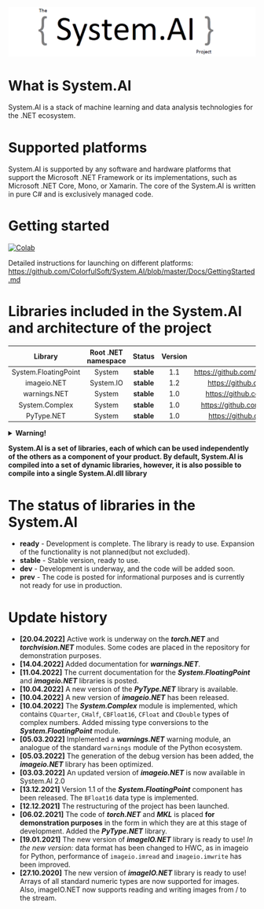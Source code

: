 ![Logo](https://github.com/ColorfulSoft/System.AI/blob/master/Logo/System.AI_logo.png)

# What is System.AI

System.AI is a stack of machine learning and data analysis technologies for the .NET ecosystem.

# Supported platforms

System.AI is supported by any software and hardware platforms that support the Microsoft .NET Framework or its implementations, such as Microsoft .NET Core, Mono, or Xamarin. The core of the System.AI is written in pure C# and is exclusively managed code.

# Getting started

[![Colab](https://colab.research.google.com/assets/colab-badge.svg)](https://colab.research.google.com/github/ColorfulSoft/System.AI/blob/v2.0/Docs/System.AI.ipynb)

Detailed instructions for launching on different platforms: https://github.com/ColorfulSoft/System.AI/blob/master/Docs/GettingStarted.md

# Libraries included in the System.AI and architecture of the project

|Library                 |Root .NET namespace| Status     |Version |Docs                                                                            |
|:----------------------:|:-----------------:|:----------:|:------:|:------------------------------------------------------------------------------:|
|System.FloatingPoint    |System             |**stable**  |1.1     |https://github.com/ColorfulSoft/System.AI/blob/v2.0/Docs/System.FloatingPoint.md|
|imageio.NET             |System.IO          |**stable**  |1.2     |https://github.com/ColorfulSoft/System.AI/blob/v2.0/Docs/imageio.NET.md         |
|warnings.NET            |System             |**stable**  |1.0     |https://github.com/ColorfulSoft/System.AI/blob/v2.0/Docs/warnings.NET.md        |
|System.Complex          |System             |**stable**  |1.0     |https://github.com/ColorfulSoft/System.AI/blob/v2.0/Docs/System.Complex.md      |
|PyType.NET              |System             |**stable**  |1.0     |https://github.com/ColorfulSoft/System.AI/blob/v2.0/Docs/PyType.NET.md          |

<details>
  <summary><b>Warning!</b></summary>
  
  Note that the libraries of System.AI basically repeats the interface and behavior of the corresponding analogues from the Python ecosystem, but they do not do it 100%. This is largely due to the difference in topologies .NET and Python. For example, the torch.jit module that exists in PyTorch probably won't be implemented in Torch.NET, since it will not make sense in the case of working in the ecosystem .NET (programs with Torch.NET by themselves are portable and there is no point in making them even more portable with torchscript).
  
</details>

**System.AI is a set of libraries, each of which can be used independently of the others as a component of your product. By default, System.AI is compiled into a set of dynamic libraries, however, it is also possible to compile into a single System.AI.dll library**

# The status of libraries in the System.AI

* **ready** - Development is complete. The library is ready to use. Expansion of the functionality is not planned(but not excluded).
* **stable** - Stable version, ready to use.
* **dev** - Development is underway, and the code will be added soon.
* **prev** - The code is posted for informational purposes and is currently not ready for use in production.

# Update history

* **[20.04.2022]** Active work is underway on the ***torch.NET*** and ***torchvision.NET*** modules. Some codes are placed in the repository for demonstration purposes.
* **[14.04.2022]** Added documentation for ***warnings.NET***.
* **[11.04.2022]** The current documentation for the ***System.FloatingPoint*** and ***imageio.NET*** libraries is posted.
* **[10.04.2022]** A new version of the ***PyType.NET*** library is available.
* **[10.04.2022]** A new version of ***imageio.NET*** has been released.
* **[10.04.2022]** The ***System.Complex*** module is implemented, which contains `CQuarter`, `CHalf`, `CBFloat16`, `CFloat` and `CDouble` types of complex numbers. Added missing type conversions to the ***System.FloatingPoint*** module.
* **[05.03.2022]** Implemented a ***warnings.NET*** warning module, an analogue of the standard `warnings` module of the Python ecosystem.
* **[05.03.2022]** The generation of the debug version has been added, the ***imageio.NET*** library has been optimized.
* **[03.03.2022]** An updated version of ***imageio.NET*** is now available in System.AI 2.0
* **[13.12.2021]** Version 1.1 of the ***System.FloatingPoint*** component has been released. The `BFloat16` data type is implemented.
* **[12.12.2021]** The restructuring of the project has been launched.
* **[06.02.2021]** The code of ***torch.NET*** and ***MKL*** is placed __for demonstration purposes__ in the form in which they are at this stage of development. Added the ***PyType.NET*** library.
* **[19.01.2021]** The new version of ***imageIO.NET*** library is ready to use! _In the new version:_ data format has been changed to HWC, as in imageio for Python, performance of `imageio.imread` and `imageio.imwrite` has been improved.
* **[27.10.2020]** The new version of ***imageIO.NET*** library is ready to use! Arrays of all standard numeric types are now supported for images. Also, imageIO.NET now  supports reading and writing images from / to the stream.

